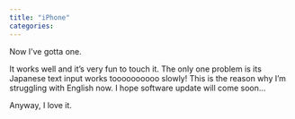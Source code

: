 ```yaml
---
title: "iPhone"
categories:
---
```


Now I&#8217;ve gotta one.

It works well and it&#8217;s very fun to touch it.
The only one problem is its Japanese text input works toooooooooo slowly!
This is the reason why I&#8217;m struggling with English now.
I hope software update will come soon&#8230;

Anyway, I love it.
